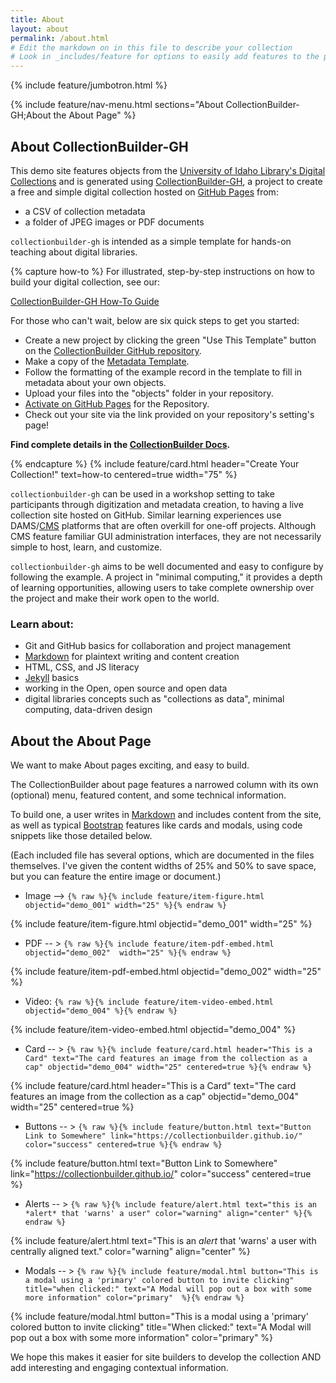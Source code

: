 ```yaml
---
title: About
layout: about
permalink: /about.html
# Edit the markdown on in this file to describe your collection
# Look in _includes/feature for options to easily add features to the page
---
```


{% include feature/jumbotron.html %}

{% include feature/nav-menu.html sections="About CollectionBuilder-GH;About the About Page" %}

## About CollectionBuilder-GH

This demo site features objects from the [University of Idaho Library's Digital Collections](https://www.lib.uidaho.edu/digital/) and is generated using [CollectionBuilder-GH](https://github.com/CollectionBuilder/collectionbuilder-gh), a project to create a free and simple digital collection hosted on [GitHub Pages](https://pages.github.com/) from: 

- a CSV of collection metadata
- a folder of JPEG images or PDF documents

`collectionbuilder-gh` is intended as a simple template for hands-on teaching about digital libraries.

{% capture how-to %}
For illustrated, step-by-step instructions on how to build your digital collection, see our: 

<p class="text-center"><a class="btn btn-success my-2" href="{{ '/documentation/' | absolute_url }}">CollectionBuilder-GH How-To Guide</a></p>

For those who can't wait, below are six quick steps to get you started:

- Create a new project by clicking the green "Use This Template" button on the <a href="https://github.com/CollectionBuilder/collectionbuilder-gh" target="_blank" rel="noopener">CollectionBuilder GitHub repository</a>.
- Make a copy of the <a href="https://docs.google.com/spreadsheets/d/1Uv9ytll0hysMOH1j-VL1lZx6PWvc1zf3L35sK_4IuzI/edit#gid=0" target="_blank" rel="noopener">Metadata Template</a>.
- Follow the formatting of the example record in the template to fill in metadata about your own objects.
- Upload your files into the "objects" folder in your repository.
- <a target="_blank" rel="noopener" href="https://help.github.com/en/articles/configuring-a-publishing-source-for-github-pages">Activate on GitHub Pages</a> for the Repository.
- Check out your site via the link provided on your repository's setting's page!

**Find complete details in the <a target="_blank" rel="noopener" href="https://collectionbuilder.github.io/docs/introduction.html">CollectionBuilder Docs</a>.**

{% endcapture %}
{% include feature/card.html header="Create Your Collection!" text=how-to centered=true width="75" %}

`collectionbuilder-gh` can be used in a workshop setting to take participants through digitization and metadata creation, to having a live collection site hosted on GitHub.
Similar learning experiences use DAMS/[CMS](https://en.wikipedia.org/wiki/Content_management_system) platforms that are often overkill for one-off projects. 
Although CMS feature familiar GUI administration interfaces, they are not necessarily simple to host, learn, and customize.

`collectionbuilder-gh` aims to be well documented and easy to configure by following the example.
A project in "minimal computing," it provides a depth of learning opportunities, allowing users to take complete ownership over the project and make their work open to the world.

### Learn about:

- Git and GitHub basics for collaboration and project management
- [Markdown](https://guides.github.com/features/mastering-markdown/) for plaintext writing and content creation
- HTML, CSS, and JS literacy
- [Jekyll](https://jekyllrb.com/) basics
- working in the Open, open source and open data
- digital libraries concepts such as "collections as data", minimal computing, data-driven design

## About the About Page

We want to make About pages exciting, and easy to build. 

The CollectionBuilder about page features a narrowed column with its own (optional) menu, featured content, and some technical information. 

To build one, a user writes in [Markdown](https://guides.github.com/features/mastering-markdown/) and includes  content from the site, as well as typical [Bootstrap](https://getbootstrap.com/) features like cards and modals, using code snippets like those detailed below. 

(Each included file has several options, which are documented in the files themselves. I've given the content widths of 25% and 50% to save space, but you can feature the entire image or document.) 

- Image --> `{% raw %}{% include feature/item-figure.html objectid="demo_001" width="25" %}{% endraw %}`

{% include feature/item-figure.html objectid="demo_001" width="25" %}

- PDF -- > `{% raw %}{% include feature/item-pdf-embed.html objectid="demo_002"  width="25" %}{% endraw %}`

{% include feature/item-pdf-embed.html objectid="demo_002" width="25" %}

- Video: `{% raw %}{% include feature/item-video-embed.html objectid="demo_004" %}{% endraw %}`

{% include feature/item-video-embed.html objectid="demo_004" %}

- Card -- > `{% raw %}{% include feature/card.html header="This is a Card" text="The card features an image from the collection as a cap" objectid="demo_004" width="25" centered=true %}{% endraw %}`

{% include feature/card.html header="This is a Card" text="The card features an image from the collection as a cap" objectid="demo_004" width="25" centered=true %}

- Buttons -- > `{% raw %}{% include feature/button.html text="Button Link to Somewhere" link="https://collectionbuilder.github.io/" color="success" centered=true %}{% endraw %}`

{% include feature/button.html text="Button Link to Somewhere" link="https://collectionbuilder.github.io/" color="success" centered=true %}
  
- Alerts -- > `{% raw %}{% include feature/alert.html text="this is an *alert* that 'warns' a user" color="warning" align="center" %}{% endraw %}`

{% include feature/alert.html text="This is an *alert* that 'warns' a user with centrally aligned text." color="warning" align="center"  %}

- Modals -- > `{% raw %}{% include feature/modal.html button="This is a modal using a 'primary' colored button to invite clicking" title="when clicked:" text="A Modal will pop out a box with some more information" color="primary"  %}{% endraw %}`

{% include feature/modal.html button="This is a modal using a 'primary' colored button to invite clicking" title="When clicked:" text="A Modal will pop out a box with some more information" color="primary"  %}

We hope this makes it easier for site builders to develop the collection AND add interesting and engaging contextual information.

